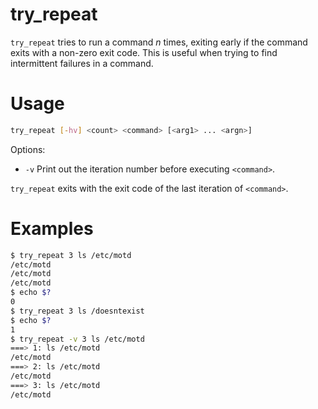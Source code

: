 # try_repeat

`try_repeat` tries to run a command *n* times, exiting early if the command
exits with a non-zero exit code. This is useful when trying to find
intermittent failures in a command.


# Usage

```sh
try_repeat [-hv] <count> <command> [<arg1> ... <argn>]
```

Options:

 * `-v` Print out the iteration number before executing `<command>`.

`try_repeat` exits with the exit code of the last iteration of `<command>`.


# Examples

```sh
$ try_repeat 3 ls /etc/motd
/etc/motd
/etc/motd
/etc/motd
$ echo $?
0
$ try_repeat 3 ls /doesntexist
$ echo $?
1
$ try_repeat -v 3 ls /etc/motd
===> 1: ls /etc/motd
/etc/motd
===> 2: ls /etc/motd
/etc/motd
===> 3: ls /etc/motd
/etc/motd
```
